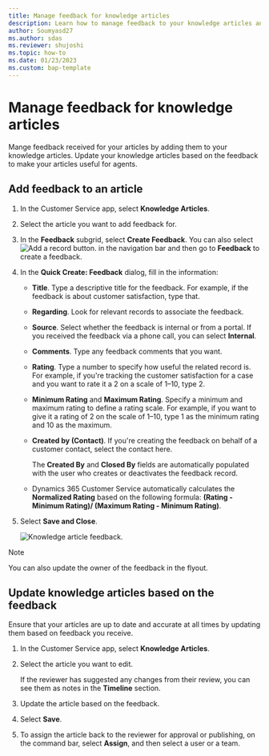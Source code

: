 ```yaml
---
title: Manage feedback for knowledge articles 
description: Learn how to manage feedback to your knowledge articles and update your knowledge articles based on the feedback.
author: Soumyasd27
ms.author: sdas
ms.reviewer: shujoshi
ms.topic: how-to
ms.date: 01/23/2023
ms.custom: bap-template
---
```


# Manage feedback for knowledge articles

Mange feedback received for your articles by adding them to your knowledge articles. Update your knowledge articles based on the feedback to make your articles useful for agents.

## Add feedback to an article

1. In the Customer Service app, select **Knowledge Articles**.

1. Select the article you want to add feedback for.

1. In the **Feedback** subgrid, select **Create Feedback**. You can also select ![Add a record button.](../media/add-recordbutton.gif "Add a record button") in the navigation bar and then go to **Feedback** to create a feedback.  
  
1. In the **Quick Create: Feedback** dialog, fill in the information:  
  
   - **Title**. Type a descriptive title for the feedback. For example, if the feedback is about customer satisfaction, type that.  
   
   - **Regarding**. Look for relevant records to associate the feedback.
  
   - **Source**. Select whether the feedback is internal or from a portal. If you received the feedback via a phone call, you can select **Internal**.  
  
   - **Comments**. Type any feedback comments that you want.  
  
   - **Rating**. Type a number to specify how useful the related record is. For example, if you're tracking the customer satisfaction for a case and you want to rate it a 2 on a scale of 1–10, type 2.  
  
   - **Minimum Rating** and **Maximum Rating**. Specify a minimum and maximum rating to define a rating scale. For example, if you want to give it a rating of 2 on the scale of 1–10, type 1 as the minimum rating and 10 as the maximum.  
  
   - **Created by (Contact)**. If you're creating the feedback on behalf of a customer contact, select the contact here.  
  
        The **Created By** and **Closed By** fields are automatically populated with the user who creates or deactivates the feedback record.  
  
   - Dynamics 365 Customer Service automatically calculates the **Normalized Rating** based on the following formula: **(Rating - Minimum Rating)/ (Maximum Rating - Minimum Rating)**.  
  
1. Select **Save and Close**.

   ![Knowledge article feedback.](../media/ka-feedback.png "Knowledge article feedback.")

> [!NOTE]
> You can also update the owner of the feedback in the flyout.

## Update knowledge articles based on the feedback  

Ensure that your articles are up to date and accurate at all times by updating them based on feedback you receive.  
  
1. In the Customer Service app, select **Knowledge Articles**.

1. Select the article you want to edit.  
  
    If the reviewer has suggested any changes from their review, you can see them as notes in the **Timeline** section.  
  
1. Update the article based on the feedback.  
  
1. Select **Save**.  
  
1. To assign the article back to the reviewer for approval or publishing, on the command bar, select **Assign**, and then select a user or a team.
